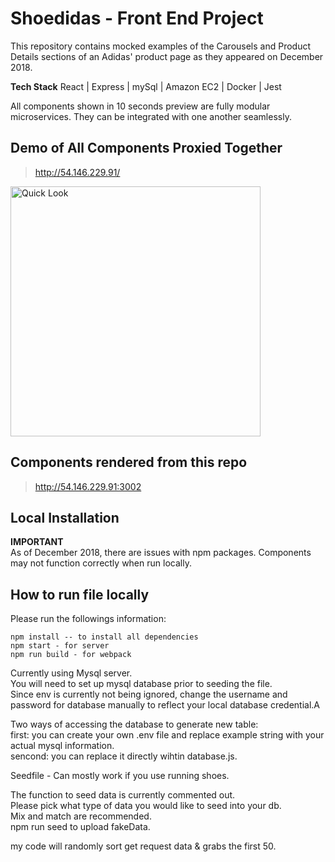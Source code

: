 # Shoedidas - Front End Project

This repository contains mocked examples of the Carousels and Product Details sections of an Adidas' product page as they appeared on December 2018. 

**Tech Stack**
React | Express | mySql | Amazon EC2 | Docker | Jest

All components shown in 10 seconds preview are fully modular microservices. They can be integrated with one another seamlessly.

## Demo of All Components Proxied Together
> http://54.146.229.91/

<img src="https://camo.githubusercontent.com/99505368247b99dc6091811a1ee009360ef70705/68747470733a2f2f6d656469612e67697068792e636f6d2f6d656469612f6a6b5a6756414858744748665246754336352f67697068792e676966" alt="Quick Look" data-canonical-src="https://media.giphy.com/media/jkZgVAHXtGHfRFuC65/giphy.gif" width="400" height="400">

## Components rendered from this repo
> http://54.146.229.91:3002

## Local Installation
**IMPORTANT**\
As of December 2018, there are issues with npm packages. Components may not function correctly when run locally. 

## How to run file locally 
Please run the followings information:

```
npm install -- to install all dependencies
npm start - for server
npm run build - for webpack
```

Currently using Mysql server.\
You will need to set up mysql database prior to seeding the file.\
Since env is currently not being ignored, change the username and password for database manually to reflect your local database credential.A

Two ways of accessing the database to generate new table:\
first: you can create your own .env file and replace example string with your actual mysql information.\
sencond: you can replace it directly wihtin database.js.

Seedfile - Can mostly work if you use running shoes.

The function to seed data is currently commented out.\
Please pick what type of data you would like to seed into your db.\
Mix and match are recommended.\
npm run seed to upload fakeData.

my code will randomly sort get request data & grabs the first 50.
